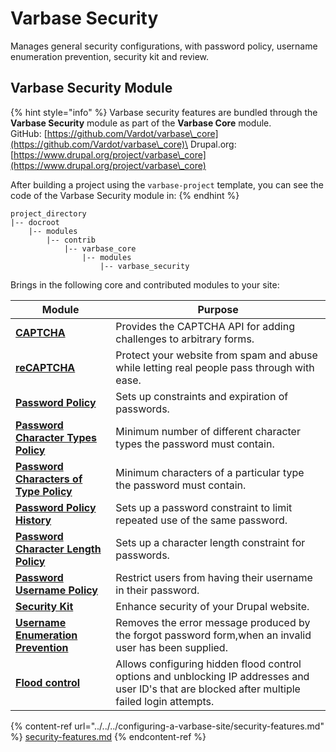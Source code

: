 # Varbase Security

Manages general security configurations, with password policy, username enumeration prevention, security kit and review.

## Varbase Security Module

{% hint style="info" %}
Varbase security features are bundled through the **Varbase Security** module as part of the **Varbase Core** module.\
GitHub: [https://github.com/Vardot/varbase\_core](https://github.com/Vardot/varbase\_core)\
Drupal.org: [https://www.drupal.org/project/varbase\_core](https://www.drupal.org/project/varbase\_core)

After building a project using the `varbase-project` template, you can see the code of the Varbase Security module in:
{% endhint %}

```
project_directory
|-- docroot
    |-- modules
        |-- contrib
            |-- varbase_core
                |-- modules
                    |-- varbase_security
```

Brings in the following core and contributed modules to your site:

| Module                                                                                                          | Purpose                                                                                                                                          |
| --------------------------------------------------------------------------------------------------------------- | ------------------------------------------------------------------------------------------------------------------------------------------------ |
| ****[**CAPTCHA**](https://www.drupal.org/project/captcha)****                                                   | Provides the CAPTCHA API for adding challenges to arbitrary forms.                                                                               |
| ****[**reCAPTCHA**](https://www.drupal.org/project/recaptcha)****                                               | Protect your website from spam and abuse while letting real people pass through with ease.                                                       |
| ****[**Password Policy**](https://www.drupal.org/project/password\_policy)****                                  | Sets up constraints and expiration of passwords.                                                                                                 |
| ****[**Password Character Types Policy**](https://www.drupal.org/project/password\_policy)****                  | Minimum number of different character types the password must contain.                                                                           |
| ****[**Password Characters of Type Policy**](https://www.drupal.org/project/password\_policy)****               | Minimum characters of a particular type the password must contain.                                                                               |
| ****[**Password Policy History**](https://www.drupal.org/project/password\_policy)****                          | Sets up a password constraint to limit repeated use of the same password.                                                                        |
| ****[**Password Character Length Policy**](https://www.drupal.org/project/password\_policy)****                 | Sets up a character length constraint for passwords.                                                                                             |
| ****[**Password Username Policy**](https://www.drupal.org/project/password\_policy)****                         | Restrict users from having their username in their password.                                                                                     |
| ****[**Security Kit**](https://www.drupal.org/project/seckit)****                                               | Enhance security of your Drupal website.                                                                                                         |
| ****[**Username Enumeration Prevention**](https://www.drupal.org/project/username\_enumeration\_prevention)**** | Removes the error message produced by the forgot password form,when an invalid user has been supplied.                                           |
| ****[**Flood control**](https://www.drupal.org/project/flood\_control)****                                      | Allows configuring hidden flood control options and unblocking IP addresses and user ID's that are blocked after multiple failed login attempts. |

{% content-ref url="../../../configuring-a-varbase-site/security-features.md" %}
[security-features.md](../../../configuring-a-varbase-site/security-features.md)
{% endcontent-ref %}

